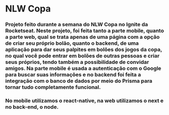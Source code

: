 <h1> NLW Copa </h1>

<h3> Projeto feito durante a semana do NLW Copa no Ignite da Rocketseat. Neste projeto, foi feita tanto a parte mobile, quanto a parte web, qual se trata apenas de uma página com a opção de criar seu próprio bolão, quanto o backend, de uma aplicação para dar seus palpites em bolões dos jogos da copa, no qual você pode entrar em bolões de outras pessoas e criar seus próprios, tendo também a possibilidade de convidar amigos. Na parte mobile é usada a autenticação com o Google para buscar suas informações e no backend foi feita a integração com o banco de dados por meio do Prisma para tornar tudo completamente funcional. </h3>

<h3> No mobile utilizamos o react-native, na web utilizamos o next e no back-end, o node. </h3> 
